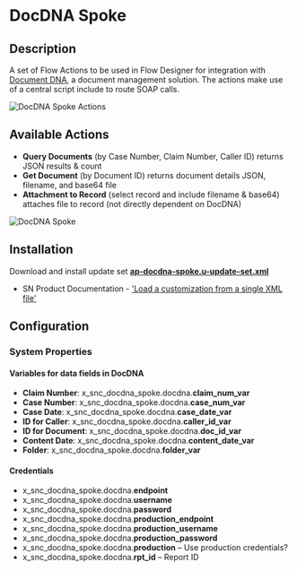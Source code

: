 # DocDNA Spoke

## Description

A set of Flow Actions to be used in Flow Designer for integration with [Document DNA](https://www.exelatech.com/product/document-dna%C2%AE), a document management solution. The actions make use of a central script include to route SOAP calls.

![DocDNA Spoke Actions](https://raw.githubusercontent.com/platform-experience/api-integration-library/master/src/ap-docdna-spoke/images/ap-docdna-spoke-actions.png)

## Available Actions

* **Query Documents** (by Case Number, Claim Number, Caller ID) returns JSON results & count
* **Get Document** (by Document ID) returns document details JSON, filename, and base64 file
* **Attachment to Record** (select record and include filename & base64) attaches file to record (not directly dependent on DocDNA)

![DocDNA Spoke](https://raw.githubusercontent.com/platform-experience/api-integration-library/master/src/ap-docdna-spoke/images/ap-docdna-spoke.png)

## Installation

Download and install update set **[ap-docdna-spoke.u-update-set.xml](https://github.com/platform-experience/api-integration-library/blob/master/src/ap-docdna-spoke/ap-docdna-spoke.u-update-set.xml)**

* SN Product Documentation - ['Load a customization from a single XML file'](https://docs.servicenow.com/bundle/kingston-application-development/page/build/system-update-sets/task/t_SaveAnUpdateSetAsAnXMLFile.html)

## Configuration

### System Properties

#### Variables for data fields in DocDNA

* **Claim Number**: x_snc_docdna_spoke.docdna.**claim_num_var**
* **Case Number**: x_snc_docdna_spoke.docdna.**case_num_var**
* **Case Date**: x_snc_docdna_spoke.docdna.**case_date_var**
* **ID for Caller**: x_snc_docdna_spoke.docdna.**caller_id_var**
* **ID for Document**: x_snc_docdna_spoke.docdna.**doc_id_var**
* **Content Date**: x_snc_docdna_spoke.docdna.**content_date_var**
* **Folder**: x_snc_docdna_spoke.docdna.**folder_var**

#### Credentials

* x_snc_docdna_spoke.docdna.**endpoint**
* x_snc_docdna_spoke.docdna.**username**
* x_snc_docdna_spoke.docdna.**password**
* x_snc_docdna_spoke.docdna.**production_endpoint**
* x_snc_docdna_spoke.docdna.**production_username**
* x_snc_docdna_spoke.docdna.**production_password**
* x_snc_docdna_spoke.docdna.**production** – Use production credentials?
* x_snc_docdna_spoke.docdna.**rpt_id** – Report ID